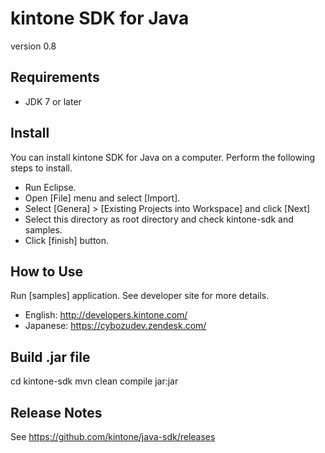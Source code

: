 # kintone SDK for Java

version 0.8

## Requirements

* JDK 7 or later

## Install
You can install kintone SDK for Java on a computer. Perform the following steps to install.

* Run Eclipse.
* Open [File] menu and select [Import].
* Select [Genera] > [Existing Projects into Workspace] and click [Next]
* Select this directory as root directory and check kintone-sdk and samples.
* Click [finish] button.

## How to Use
Run [samples] application.
See developer site for more details.
* English: http://developers.kintone.com/
* Japanese: https://cybozudev.zendesk.com/

## Build .jar file
cd kintone-sdk
mvn clean compile jar:jar

## Release Notes

See https://github.com/kintone/java-sdk/releases
